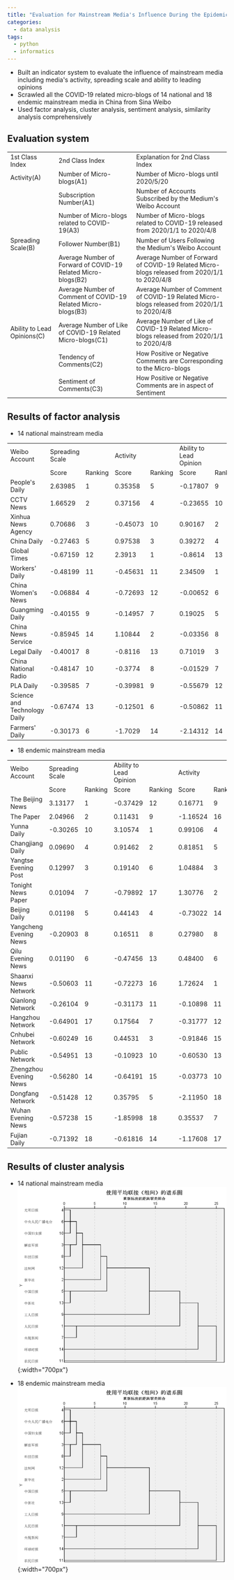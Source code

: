 ```yaml
---
title: "Evaluation for Mainstream Media's Influence During the Epidemic"
categories:
  - data analysis
tags:
  - python
  - informatics
---
```

+ Built an indicator system to evaluate the influence of mainstream media including media's activity, spreading scale and ability to leading opinions
+ Scrawled all the COVID-19 related micro-blogs of 14 national and 18 endemic mainstream media in China from Sina Weibo
+ Used factor analysis, cluster analysis, sentiment analysis, similarity analysis comprehensively

## Evaluation system
<table>
   <tr>
      <td>1st Class Index</td>
      <td>2nd Class Index</td>
      <td>Explanation for 2nd Class Index</td>
   </tr>
   <tr>
      <td>Activity(A)</td>
      <td>Number of Micro-blogs(A1)</td>
      <td>Number of Micro-blogs until 2020/5/20</td>
   </tr>
   <tr>
      <td></td>
      <td>Subscription Number(A1)</td>
      <td>Number of Accounts Subscribed by the Medium's Weibo Account</td>
   </tr>
   <tr>
      <td></td>
      <td>Number of Micro-blogs related to COVID-19(A3)</td>
      <td>Number of Micro-blogs related to COVID-19 released from 2020/1/1 to 2020/4/8</td>
   </tr>
   <tr>
      <td>Spreading Scale(B)</td>
      <td>Follower Number(B1)</td>
      <td>Number of Users Following the Medium's Weibo Account</td>
   </tr>
   <tr>
      <td></td>
      <td>Average Number of Forward of COVID-19 Related Micro-blogs(B2)</td>
      <td>Average Number of Forward of COVID-19 Related Micro-blogs released from 2020/1/1 to 2020/4/8</td>
   </tr>
   <tr>
      <td></td>
      <td>Average Number of Comment of COVID-19 Related Micro-blogs(B3)</td>
      <td>Average Number of Comment of COVID-19 Related Micro-blogs released from 2020/1/1 to 2020/4/8</td>
   </tr>
   <tr>
      <td>Ability to Lead Opinions(C)</td>
      <td>Average Number of Like of COVID-19 Related Micro-blogs(C1)</td>
      <td>Average Number of Like of COVID-19 Related Micro-blogs released from 2020/1/1 to 2020/4/8</td>
   </tr>
   <tr>
      <td></td>
      <td>Tendency of Comments(C2)</td>
      <td>How Positive or Negative Comments are Corresponding to the Micro-blogs</td>
   </tr>
   <tr>
      <td></td>
      <td>Sentiment of Comments(C3)</td>
      <td>How Positive or Negative Comments are in aspect of Sentiment</td>
   </tr>
</table>

## Results of factor analysis
+ 14 national mainstream media  
<table>
   <tr>
      <td>Weibo Account</td>
      <td>Spreading Scale</td>
      <td></td>
      <td>Activity</td>
      <td></td>
      <td>Ability to Lead Opinion</td>
      <td></td>
      <td>Total Score</td>
      <td>Total Ranking</td>
      <td>Category</td>
   </tr>
   <tr>
      <td></td>
      <td>Score</td>
      <td>Ranking</td>
      <td>Score</td>
      <td>Ranking</td>
      <td>Score</td>
      <td>Ranking</td>
      <td></td>
      <td></td>
      <td></td>
   </tr>
   <tr>
      <td>People's Daily</td>
      <td>2.63985</td>
      <td>1</td>
      <td>0.35358</td>
      <td>5</td>
      <td>-0.17807</td>
      <td>9</td>
      <td>1.4085</td>
      <td>1</td>
      <td>1</td>
   </tr>
   <tr>
      <td>CCTV News</td>
      <td>1.66529</td>
      <td>2</td>
      <td>0.37156</td>
      <td>4</td>
      <td>-0.23655</td>
      <td>10</td>
      <td>0.90356</td>
      <td>2</td>
      <td>1</td>
   </tr>
   <tr>
      <td>Xinhua News Agency</td>
      <td>0.70686</td>
      <td>3</td>
      <td>-0.45073</td>
      <td>10</td>
      <td>0.90167</td>
      <td>2</td>
      <td>0.37904</td>
      <td>3</td>
      <td>2</td>
   </tr>
   <tr>
      <td>China Daily</td>
      <td>-0.27463</td>
      <td>5</td>
      <td>0.97538</td>
      <td>3</td>
      <td>0.39272</td>
      <td>4</td>
      <td>0.09747</td>
      <td>4</td>
      <td>2</td>
   </tr>
   <tr>
      <td>Global Times</td>
      <td>-0.67159</td>
      <td>12</td>
      <td>2.3913</td>
      <td>1</td>
      <td>-0.8614</td>
      <td>13</td>
      <td>0.02846</td>
      <td>5</td>
      <td>3</td>
   </tr>
   <tr>
      <td>Workers' Daily</td>
      <td>-0.48199</td>
      <td>11</td>
      <td>-0.45631</td>
      <td>11</td>
      <td>2.34509</td>
      <td>1</td>
      <td>-0.06684</td>
      <td>6</td>
      <td>4</td>
   </tr>
   <tr>
      <td>China Women's News</td>
      <td>-0.06884</td>
      <td>4</td>
      <td>-0.72693</td>
      <td>12</td>
      <td>-0.00652</td>
      <td>6</td>
      <td>-0.1803</td>
      <td>7</td>
      <td>2</td>
   </tr>
   <tr>
      <td>Guangming Daily</td>
      <td>-0.40155</td>
      <td>9</td>
      <td>-0.14957</td>
      <td>7</td>
      <td>0.19025</td>
      <td>5</td>
      <td>-0.21433</td>
      <td>8</td>
      <td>2</td>
   </tr>
   <tr>
      <td>China News Service</td>
      <td>-0.85945</td>
      <td>14</td>
      <td>1.10844</td>
      <td>2</td>
      <td>-0.03356</td>
      <td>8</td>
      <td>-0.22662</td>
      <td>9</td>
      <td>2</td>
   </tr>
   <tr>
      <td>Legal Daily</td>
      <td>-0.40017</td>
      <td>8</td>
      <td>-0.8116</td>
      <td>13</td>
      <td>0.71019</td>
      <td>3</td>
      <td>-0.2846</td>
      <td>10</td>
      <td>2</td>
   </tr>
   <tr>
      <td>China National Radio</td>
      <td>-0.48147</td>
      <td>10</td>
      <td>-0.3774</td>
      <td>8</td>
      <td>-0.01529</td>
      <td>7</td>
      <td>-0.32445</td>
      <td>11</td>
      <td>2</td>
   </tr>
   <tr>
      <td>PLA Daily</td>
      <td>-0.39585</td>
      <td>7</td>
      <td>-0.39981</td>
      <td>9</td>
      <td>-0.55679</td>
      <td>12</td>
      <td>-0.34757</td>
      <td>12</td>
      <td>2</td>
   </tr>
   <tr>
      <td>Science and Technology Daily</td>
      <td>-0.67474</td>
      <td>13</td>
      <td>-0.12501</td>
      <td>6</td>
      <td>-0.50862</td>
      <td>11</td>
      <td>-0.43109</td>
      <td>13</td>
      <td>2</td>
   </tr>
   <tr>
      <td>Farmers' Daily</td>
      <td>-0.30173</td>
      <td>6</td>
      <td>-1.7029</td>
      <td>14</td>
      <td>-2.14312</td>
      <td>14</td>
      <td>-0.74125</td>
      <td>14</td>
      <td>5</td>
   </tr>
</table>

+ 18 endemic mainstream media
<table>
   <tr>
      <td>Weibo Account</td>
      <td>Spreading Scale</td>
      <td></td>
      <td>Ability to Lead Opinion</td>
      <td></td>
      <td>Activity</td>
      <td></td>
      <td>Total Score</td>
      <td>Total Ranking</td>
      <td>Category</td>
   </tr>
   <tr>
      <td></td>
      <td>Score</td>
      <td>Ranking</td>
      <td>Score</td>
      <td>Ranking</td>
      <td>Score</td>
      <td>Ranking</td>
      <td></td>
      <td></td>
      <td></td>
   </tr>
   <tr>
      <td>The Beijing News</td>
      <td>3.13177</td>
      <td>1</td>
      <td>-0.37429</td>
      <td>12</td>
      <td>0.16771</td>
      <td>9</td>
      <td>1.34250 </td>
      <td>1</td>
      <td>1</td>
   </tr>
   <tr>
      <td>The Paper</td>
      <td>2.04966</td>
      <td>2</td>
      <td>0.11431</td>
      <td>9</td>
      <td>-1.16524</td>
      <td>16</td>
      <td>0.77727 </td>
      <td>2</td>
      <td>1</td>
   </tr>
   <tr>
      <td>Yunna Daily</td>
      <td>-0.30265</td>
      <td>10</td>
      <td>3.10574</td>
      <td>1</td>
      <td>0.99106</td>
      <td>4</td>
      <td>0.67662 </td>
      <td>3</td>
      <td>2</td>
   </tr>
   <tr>
      <td>Changjiang Daily</td>
      <td>0.09690</td>
      <td>4</td>
      <td>0.91462</td>
      <td>2</td>
      <td>0.81851</td>
      <td>5</td>
      <td>0.35643 </td>
      <td>4</td>
      <td>3</td>
   </tr>
   <tr>
      <td>Yangtse Evening Post</td>
      <td>0.12997</td>
      <td>3</td>
      <td>0.19140</td>
      <td>6</td>
      <td>1.04884</td>
      <td>3</td>
      <td>0.24695 </td>
      <td>5</td>
      <td>3</td>
   </tr>
   <tr>
      <td>Tonight News Paper</td>
      <td>0.01094</td>
      <td>7</td>
      <td>-0.79892</td>
      <td>17</td>
      <td>1.30776</td>
      <td>2</td>
      <td>0.01564 </td>
      <td>6</td>
      <td>3</td>
   </tr>
   <tr>
      <td>Beijing Daily</td>
      <td>0.01198</td>
      <td>5</td>
      <td>0.44143</td>
      <td>4</td>
      <td>-0.73022</td>
      <td>14</td>
      <td>-0.00166 </td>
      <td>7</td>
      <td>3</td>
   </tr>
   <tr>
      <td>Yangcheng Evening News</td>
      <td>-0.20903</td>
      <td>8</td>
      <td>0.16511</td>
      <td>8</td>
      <td>0.27980</td>
      <td>8</td>
      <td>-0.01836 </td>
      <td>8</td>
      <td>3</td>
   </tr>
   <tr>
      <td>Qilu Evening News</td>
      <td>0.01190</td>
      <td>6</td>
      <td>-0.47456</td>
      <td>13</td>
      <td>0.48400</td>
      <td>6</td>
      <td>-0.02944 </td>
      <td>9</td>
      <td>3</td>
   </tr>
   <tr>
      <td>Shaanxi News Network</td>
      <td>-0.50603</td>
      <td>11</td>
      <td>-0.72273</td>
      <td>16</td>
      <td>1.72624</td>
      <td>1</td>
      <td>-0.14015 </td>
      <td>10</td>
      <td>3</td>
   </tr>
   <tr>
      <td>Qianlong Network</td>
      <td>-0.26104</td>
      <td>9</td>
      <td>-0.31173</td>
      <td>11</td>
      <td>-0.10898</td>
      <td>11</td>
      <td>-0.19952 </td>
      <td>11</td>
      <td>3</td>
   </tr>
   <tr>
      <td>Hangzhou Network</td>
      <td>-0.64901</td>
      <td>17</td>
      <td>0.17564</td>
      <td>7</td>
      <td>-0.31777</td>
      <td>12</td>
      <td>-0.29674 </td>
      <td>12</td>
      <td>3</td>
   </tr>
   <tr>
      <td>Cnhubei Network</td>
      <td>-0.60249</td>
      <td>16</td>
      <td>0.44531</td>
      <td>3</td>
      <td>-0.91846</td>
      <td>15</td>
      <td>-0.30196 </td>
      <td>13</td>
      <td>3</td>
   </tr>
   <tr>
      <td>Public Network</td>
      <td>-0.54951</td>
      <td>13</td>
      <td>-0.10923</td>
      <td>10</td>
      <td>-0.60530</td>
      <td>13</td>
      <td>-0.35437 </td>
      <td>14</td>
      <td>3</td>
   </tr>
   <tr>
      <td>Zhengzhou Evening News</td>
      <td>-0.56280</td>
      <td>14</td>
      <td>-0.64191</td>
      <td>15</td>
      <td>-0.03773</td>
      <td>10</td>
      <td>-0.39592 </td>
      <td>15</td>
      <td>3</td>
   </tr>
   <tr>
      <td>Dongfang Network</td>
      <td>-0.51428</td>
      <td>12</td>
      <td>0.35795</td>
      <td>5</td>
      <td>-2.11950</td>
      <td>18</td>
      <td>-0.45023 </td>
      <td>16</td>
      <td>4</td>
   </tr>
   <tr>
      <td>Wuhan Evening News</td>
      <td>-0.57238</td>
      <td>15</td>
      <td>-1.85998</td>
      <td>18</td>
      <td>0.35537</td>
      <td>7</td>
      <td>-0.60877 </td>
      <td>17</td>
      <td>5</td>
   </tr>
   <tr>
      <td>Fujian Daily</td>
      <td>-0.71392</td>
      <td>18</td>
      <td>-0.61816</td>
      <td>14</td>
      <td>-1.17608</td>
      <td>17</td>
      <td>-0.61830 </td>
      <td>18</td>
      <td>3</td>
   </tr>
</table>

## Results of cluster analysis
+ 14 national mainstream media  
![avatar](/assets/images/mainstream_media_influence/1.png){:width="700px"}  

+ 18 endemic mainstream media  
![avatar](/assets/images/mainstream_media_influence/1.png){:width="700px"}  